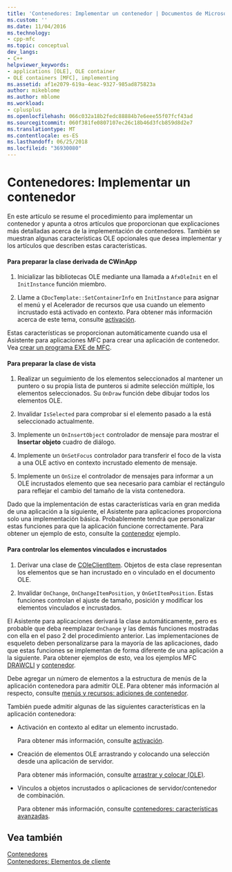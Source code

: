 ```yaml
---
title: 'Contenedores: Implementar un contenedor | Documentos de Microsoft'
ms.custom: ''
ms.date: 11/04/2016
ms.technology:
- cpp-mfc
ms.topic: conceptual
dev_langs:
- C++
helpviewer_keywords:
- applications [OLE], OLE container
- OLE containers [MFC], implementing
ms.assetid: af1e2079-619a-4eac-9327-985ad875823a
author: mikeblome
ms.author: mblome
ms.workload:
- cplusplus
ms.openlocfilehash: 066c032a18b2fedc88884b7e6eee55f07fcf43ad
ms.sourcegitcommit: 060f381fe0807107ec26c18b46d3fcb859d8d2e7
ms.translationtype: MT
ms.contentlocale: es-ES
ms.lasthandoff: 06/25/2018
ms.locfileid: "36930080"
---
```

# <a name="containers-implementing-a-container"></a>Contenedores: Implementar un contenedor
En este artículo se resume el procedimiento para implementar un contenedor y apunta a otros artículos que proporcionan que explicaciones más detalladas acerca de la implementación de contenedores. También se muestran algunas características OLE opcionales que desea implementar y los artículos que describen estas características.  
  
#### <a name="to-prepare-your-cwinapp-derived-class"></a>Para preparar la clase derivada de CWinApp  
  
1.  Inicializar las bibliotecas OLE mediante una llamada a `AfxOleInit` en el `InitInstance` función miembro.  
  
2.  Llame a `CDocTemplate::SetContainerInfo` en `InitInstance` para asignar el menú y el Acelerador de recursos que usa cuando un elemento incrustado está activado en contexto. Para obtener más información acerca de este tema, consulte [activación](../mfc/activation-cpp.md).  
  
 Estas características se proporcionan automáticamente cuando usa el Asistente para aplicaciones MFC para crear una aplicación de contenedor. Vea [crear un programa EXE de MFC](../mfc/reference/mfc-application-wizard.md).  
  
#### <a name="to-prepare-your-view-class"></a>Para preparar la clase de vista  
  
1.  Realizar un seguimiento de los elementos seleccionados al mantener un puntero o su propia lista de punteros si admite selección múltiple, los elementos seleccionados. Su `OnDraw` función debe dibujar todos los elementos OLE.  
  
2.  Invalidar `IsSelected` para comprobar si el elemento pasado a la está seleccionado actualmente.  
  
3.  Implemente un `OnInsertObject` controlador de mensaje para mostrar el **Insertar objeto** cuadro de diálogo.  
  
4.  Implemente un `OnSetFocus` controlador para transferir el foco de la vista a una OLE activo en contexto incrustado elemento de mensaje.  
  
5.  Implemente un `OnSize` el controlador de mensajes para informar a un OLE incrustados elemento que sea necesario para cambiar el rectángulo para reflejar el cambio del tamaño de la vista contenedora.  
  
 Dado que la implementación de estas características varía en gran medida de una aplicación a la siguiente, el Asistente para aplicaciones proporciona solo una implementación básica. Probablemente tendrá que personalizar estas funciones para que la aplicación funcione correctamente. Para obtener un ejemplo de esto, consulte la [contenedor](../visual-cpp-samples.md) ejemplo.  
  
#### <a name="to-handle-embedded-and-linked-items"></a>Para controlar los elementos vinculados e incrustados  
  
1.  Derivar una clase de [COleClientItem](../mfc/reference/coleclientitem-class.md). Objetos de esta clase representan los elementos que se han incrustado en o vinculado en el documento OLE.  
  
2.  Invalidar `OnChange`, `OnChangeItemPosition`, y `OnGetItemPosition`. Estas funciones controlan el ajuste de tamaño, posición y modificar los elementos vinculados e incrustados.  
  
 El Asistente para aplicaciones derivará la clase automáticamente, pero es probable que deba reemplazar `OnChange` y las demás funciones mostradas con ella en el paso 2 del procedimiento anterior. Las implementaciones de esqueleto deben personalizarse para la mayoría de las aplicaciones, dado que estas funciones se implementan de forma diferente de una aplicación a la siguiente. Para obtener ejemplos de esto, vea los ejemplos MFC [DRAWCLI](../visual-cpp-samples.md) y [contenedor](../visual-cpp-samples.md).  
  
 Debe agregar un número de elementos a la estructura de menús de la aplicación contenedora para admitir OLE. Para obtener más información al respecto, consulte [menús y recursos: adiciones de contenedor](../mfc/menus-and-resources-container-additions.md).  
  
 También puede admitir algunas de las siguientes características en la aplicación contenedora:  
  
-   Activación en contexto al editar un elemento incrustado.  
  
     Para obtener más información, consulte [activación](../mfc/activation-cpp.md).  
  
-   Creación de elementos OLE arrastrando y colocando una selección desde una aplicación de servidor.  
  
     Para obtener más información, consulte [arrastrar y colocar (OLE)](../mfc/drag-and-drop-ole.md).  
  
-   Vínculos a objetos incrustados o aplicaciones de servidor/contenedor de combinación.  
  
     Para obtener más información, consulte [contenedores: características avanzadas](../mfc/containers-advanced-features.md).  
  
## <a name="see-also"></a>Vea también  
 [Contenedores](../mfc/containers.md)   
 [Contenedores: Elementos de cliente](../mfc/containers-client-items.md)

